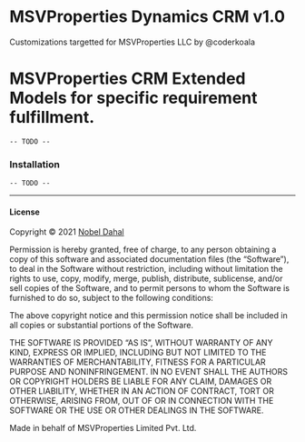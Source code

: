 # MSVProperties Dynamics CRM v1.0

Customizations targetted for MSVProperties LLC by @coderkoala

# MSVProperties CRM Extended Models for specific requirement fulfillment.

    -- TODO --

### Installation

    -- TODO --

---

#### License

Copyright © 2021 [Nobel Dahal](https://nobeldahal.com.np)

Permission is hereby granted, free of charge, to any person obtaining a copy of this software and associated documentation files (the “Software”), to deal in the Software without restriction, including without limitation the rights to use, copy, modify, merge, publish, distribute, sublicense, and/or sell copies of the Software, and to permit persons to whom the Software is furnished to do so, subject to the following conditions:

The above copyright notice and this permission notice shall be included in all copies or substantial portions of the Software.

THE SOFTWARE IS PROVIDED “AS IS”, WITHOUT WARRANTY OF ANY KIND, EXPRESS OR IMPLIED, INCLUDING BUT NOT LIMITED TO THE WARRANTIES OF MERCHANTABILITY, FITNESS FOR A PARTICULAR PURPOSE AND NONINFRINGEMENT. IN NO EVENT SHALL THE AUTHORS OR COPYRIGHT HOLDERS BE LIABLE FOR ANY CLAIM, DAMAGES OR OTHER LIABILITY, WHETHER IN AN ACTION OF CONTRACT, TORT OR OTHERWISE, ARISING FROM, OUT OF OR IN CONNECTION WITH THE SOFTWARE OR THE USE OR OTHER DEALINGS IN THE SOFTWARE.

Made in behalf of MSVProperties Limited Pvt. Ltd.